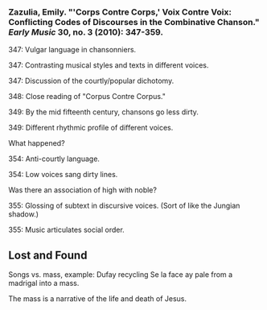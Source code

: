 ### Zazulia, Emily. "'Corps Contre Corps,' Voix Contre Voix: Conflicting Codes of Discourses in the Combinative Chanson." _Early Music_ 30, no. 3 (2010): 347-359.

347: Vulgar language in chansonniers.

347: Contrasting musical styles and texts in different voices.

347: Discussion of the courtly/popular dichotomy.

348: Close reading of "Corpus Contre Corpus."

349: By the mid fifteenth century, chansons go less dirty. 

349: Different rhythmic profile of different voices.

What happened?

354: Anti-courtly language.

354: Low voices sang dirty lines.

Was there an association of high with noble?

355: Glossing of subtext in discursive voices. (Sort of like the Jungian shadow.)

355: Music articulates social order.


## Lost and Found

Songs vs. mass, example: Dufay recycling Se la face ay pale from a madrigal into a mass.

The mass is a narrative of the life and death of Jesus.
